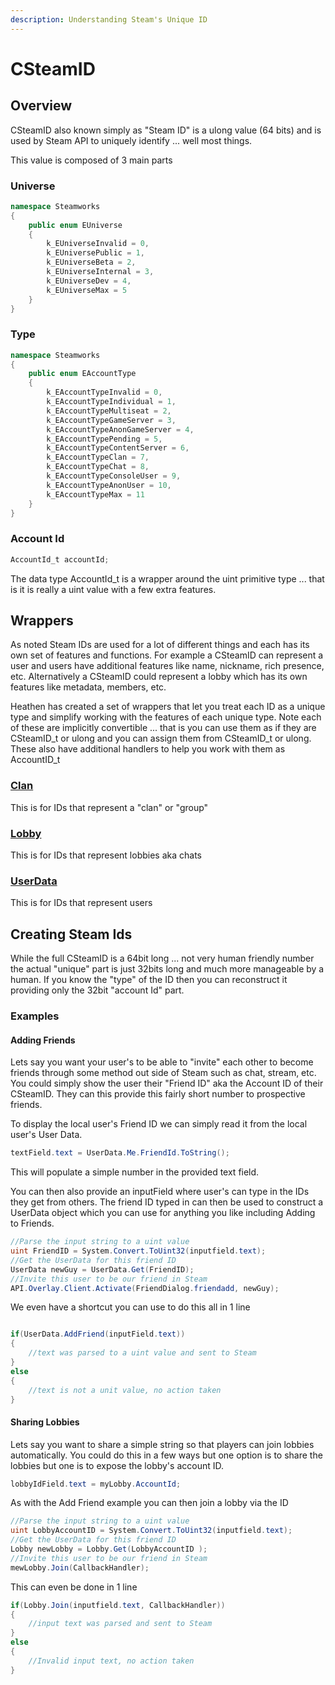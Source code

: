 ```yaml
---
description: Understanding Steam's Unique ID
---
```


# CSteamID

## Overview

CSteamID also known simply as "Steam ID" is a ulong value (64 bits) and is used by Steam API to uniquely identify ... well most things.

This value is composed of 3 main parts

### Universe

```csharp
namespace Steamworks
{
    public enum EUniverse
    {
        k_EUniverseInvalid = 0,
        k_EUniversePublic = 1,
        k_EUniverseBeta = 2,
        k_EUniverseInternal = 3,
        k_EUniverseDev = 4,
        k_EUniverseMax = 5
    }
}
```

### Type

```csharp
namespace Steamworks
{
    public enum EAccountType
    {
        k_EAccountTypeInvalid = 0,
        k_EAccountTypeIndividual = 1,
        k_EAccountTypeMultiseat = 2,
        k_EAccountTypeGameServer = 3,
        k_EAccountTypeAnonGameServer = 4,
        k_EAccountTypePending = 5,
        k_EAccountTypeContentServer = 6,
        k_EAccountTypeClan = 7,
        k_EAccountTypeChat = 8,
        k_EAccountTypeConsoleUser = 9,
        k_EAccountTypeAnonUser = 10,
        k_EAccountTypeMax = 11
    }
}
```

### Account Id

```csharp
AccountId_t accountId;
```

The data type AccountId\_t is a wrapper around the uint primitive type ... that is it is really a uint value with a few extra features.

## Wrappers

As noted Steam IDs are used for a lot of different things and each has its own set of features and functions. For example a CSteamID can represent a user and users have additional features like name, nickname, rich presence, etc. Alternatively a CSteamID could represent a lobby which has its own features like metadata, members, etc.

Heathen has created a set of wrappers that let you treat each ID as a unique type and simplify working with the features of each unique type. Note each of these are implicitly convertible ... that is you can use them as if they are CSteamID\_t or ulong and you can assign them from CSteamID\_t or ulong. These also have additional handlers to help you work with them as AccountID\_t

### [Clan](../../objects/clan.md)

This is for IDs that represent a "clan" or "group"

### [Lobby](../../objects/lobby.md)

This is for IDs that represent lobbies aka chats

### [UserData](../../objects/user-data.md)

This is for IDs that represent users

## Creating Steam Ids

While the full CSteamID is a 64bit long ... not very human friendly number the actual "unique" part is just 32bits long and much more manageable by a human. If you know the "type" of the ID then you can reconstruct it providing only the 32bit "account Id" part.

### Examples

#### Adding Friends

Lets say you want your user's to be able to "invite" each other to become friends through some method out side of Steam such as chat, stream, etc. You could simply show the user their "Friend ID" aka the Account ID of their CSteamID. They can this provide this fairly short number to prospective friends.

To display the local user's Friend ID we can simply read it from the local user's User Data.

```csharp
textField.text = UserData.Me.FriendId.ToString();
```

This will populate a simple number in the provided text field.

You can then also provide an inputField where user's can type in the IDs they get from others. The friend ID typed in can then be used to construct a UserData object which you can use for anything you like including Adding to Friends.

```csharp
//Parse the input string to a uint value
uint FriendID = System.Convert.ToUint32(inputfield.text);
//Get the UserData for this friend ID
UserData newGuy = UserData.Get(FriendID);
//Invite this user to be our friend in Steam
API.Overlay.Client.Activate(FriendDialog.friendadd, newGuy);
```

We even have a shortcut you can use to do this all in 1 line

```csharp

if(UserData.AddFriend(inputField.text))
{
    //text was parsed to a uint value and sent to Steam
}
else
{
    //text is not a unit value, no action taken
}
```

#### Sharing Lobbies

Lets say you want to share a simple string so that players can join lobbies automatically. You could do this in a few ways but one option is to share the lobbies but one is to expose the lobby's account ID.

```csharp
lobbyIdField.text = myLobby.AccountId;
```

As with the Add Friend example you can then join a lobby via the ID

```csharp
//Parse the input string to a uint value
uint LobbyAccountID = System.Convert.ToUint32(inputfield.text);
//Get the UserData for this friend ID
Lobby newLobby = Lobby.Get(LobbyAccountID );
//Invite this user to be our friend in Steam
mewLobby.Join(CallbackHandler);
```

This can even be done in 1 line

```csharp
if(Lobby.Join(inputfield.text, CallbackHandler))
{
    //input text was parsed and sent to Steam
}
else
{
    //Invalid input text, no action taken
}
```
